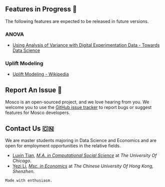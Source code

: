 ## Features in Progress 💪

The following features are expected to be released in future versions. 

### ANOVA 

- [Using Analysis of Variance with Digital Experimentation Data - Towards Data Science](https://towardsdatascience.com/using-analysis-of-variance-with-experimentation-data-40142980d5d8)

### Uplift Modeling

- [Uplift Modeling - Wikipedia](https://en.wikipedia.org/wiki/Uplift_modelling#Application_to_A/B_and_multivariate_testing)

## Report An Issue 📝

Mosco is an open-sourced project, and we love hearing from you. We welcome you to use the [GitHub issue tracker](https://github.com/luxin-tian/mosco_ab_test/issues) to report bugs or suggest features for Mosco developers. 

## Contact Us 🇨🇳

We are master students majoring in Data Science and Economics and are open for employment opportunities in the relative fields. 

- [Luxin Tian](https://www.linkedin.com/in/lucientian/), _[M.A. in Computational Social Science](https://macss.uchicago.edu)_ at _The University Of Chicago_. 
- [Yezi Li](mailto:yezili@link.cuhk.edu.cn), _[Msc. in Economics](https://msecon.cuhk.edu.cn/en)_ at _The Chinese University Of Hong Kong, Shenzhen_. 

```
Made with enthusiasm. 
```